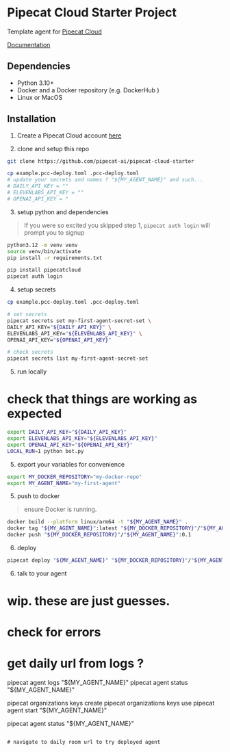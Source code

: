 # Pipecat Cloud Starter Project

Template agent for [Pipecat Cloud](https://www.daily.co/products/pipecat-cloud/)

[Documentation](https://docs.pipecat.daily.co/)

## Dependencies

- Python 3.10+
- Docker and a Docker repository (e.g. DockerHub )
- Linux or MacOS

## Installation

1. Create a Pipecat Cloud account [here](https://pipecat.daily.co/)

2. clone and setup this repo
```bash
git clone https://github.com/pipecat-ai/pipecat-cloud-starter
```

```bash
cp example.pcc-deploy.toml .pcc-deploy.toml
# update your secrets and names ? "${MY_AGENT_NAME}" and such...
# DAILY_API_KEY = ""
# ELEVENLABS_API_KEY = ""
# OPENAI_API_KEY = "
```

3. setup python and dependencies
> If you were so excited you skipped step 1, `pipecat auth login` will prompt you to signup

```bash
python3.12 -m venv venv
source venv/bin/activate
pip install -r requirements.txt

pip install pipecatcloud
pipecat auth login
```

4. setup secrets

```bash
cp example.pcc-deploy.toml .pcc-deploy.toml

# set secrets
pipecat secrets set my-first-agent-secret-set \
DAILY_API_KEY="${DAILY_API_KEY}" \
ELEVENLABS_API_KEY="${ELEVENLABS_API_KEY}" \
OPENAI_API_KEY="${OPENAI_API_KEY}"

# check secrets
pipecat secrets list my-first-agent-secret-set
```

5. run locally
# check that things are working as expected
```bash
export DAILY_API_KEY="${DAILY_API_KEY}"
export ELEVENLABS_API_KEY="${ELEVENLABS_API_KEY}"
export OPENAI_API_KEY="${OPENAI_API_KEY}"
LOCAL_RUN=1 python bot.py 
```


5. export your variables for convenience
```bash
export MY_DOCKER_REPOSITORY="my-docker-repo"
export MY_AGENT_NAME="my-first-agent"
```

5. push to docker
> ensure Docker is running.
```bash
docker build --platform linux/arm64 -t "${MY_AGENT_NAME}" .
docker tag "${MY_AGENT_NAME}":latest "${MY_DOCKER_REPOSITORY}"/"${MY_AGENT_NAME}":0.1
docker push "${MY_DOCKER_REPOSITORY}"/"${MY_AGENT_NAME}":0.1
```

6. deploy
```bash
pipecat deploy "${MY_AGENT_NAME}" "${MY_DOCKER_REPOSITORY}"/"${MY_AGENT_NAME}":0.1
```

6. talk to your agent
# wip. these are just guesses.
# check for errors
# get daily url from logs ?
pipecat agent logs "${MY_AGENT_NAME}"
pipecat agent status "${MY_AGENT_NAME}"

pipecat organizations keys create
pipecat organizations keys use
pipecat agent start "${MY_AGENT_NAME}"

pipecat agent status "${MY_AGENT_NAME}"
```

# navigate to daily room url to try deployed agent
